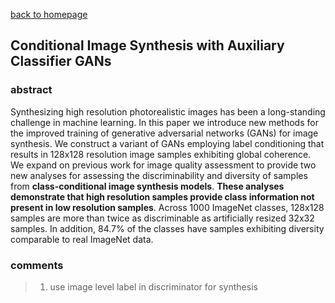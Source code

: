 
[back to homepage](https://viridyu.github.io/)

## Conditional Image Synthesis with Auxiliary Classifier GANs

### abstract

Synthesizing high resolution photorealistic images has been a long-standing challenge in machine learning. In this paper we introduce new methods for the improved training of generative adversarial networks (GANs) for image synthesis. We construct a variant of GANs employing label conditioning that results in 128x128 resolution image samples exhibiting global coherence. We expand on previous work for image quality assessment to provide two new analyses for assessing the discriminability and diversity of samples from **class-conditional image synthesis models**. **These analyses demonstrate that high resolution samples provide class information not present in low resolution samples**. Across 1000 ImageNet classes, 128x128 samples are more than twice as discriminable as artificially resized 32x32 samples. In addition, 84.7% of the classes have samples exhibiting diversity comparable to real ImageNet data.

### comments
> 1. use image level label in discriminator for synthesis
